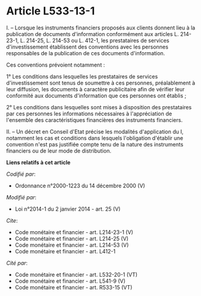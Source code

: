 # Article L533-13-1

I. – Lorsque les instruments financiers proposés aux clients donnent lieu à la publication de documents d'information
conformément aux articles L. 214-23-1, L. 214-25, L. 214-53 ou L. 412-1, les prestataires de services d'investissement
établissent des conventions avec les personnes responsables de la publication de ces documents d'information.

Ces conventions prévoient notamment :

1° Les conditions dans lesquelles les prestataires de services d'investissement sont tenus de soumettre à ces personnes,
préalablement à leur diffusion, les documents à caractère publicitaire afin de vérifier leur conformité aux documents
d'information que ces personnes ont établis ;

2° Les conditions dans lesquelles sont mises à disposition des prestataires par ces personnes les informations nécessaires à
l'appréciation de l'ensemble des caractéristiques financières des instruments financiers.

II. – Un décret en Conseil d'Etat précise les modalités d'application du I, notamment les cas et conditions dans lesquels
l'obligation d'établir une convention n'est pas justifiée compte tenu de la nature des instruments financiers ou de leur mode
de distribution.

**Liens relatifs à cet article**

_Codifié par_:

  - Ordonnance n°2000-1223 du 14 décembre 2000 (V)

_Modifié par_:

  - Loi n°2014-1 du 2 janvier 2014 - art. 25 (V)

_Cite_:

  - Code monétaire et financier - art. L214-23-1 (V)
  - Code monétaire et financier - art. L214-25 (V)
  - Code monétaire et financier - art. L214-53 (V)
  - Code monétaire et financier - art. L412-1

_Cité par_:

  - Code monétaire et financier - art. L532-20-1 (VT)
  - Code monétaire et financier - art. L541-9 (V)
  - Code monétaire et financier - art. R533-15 (VT)
